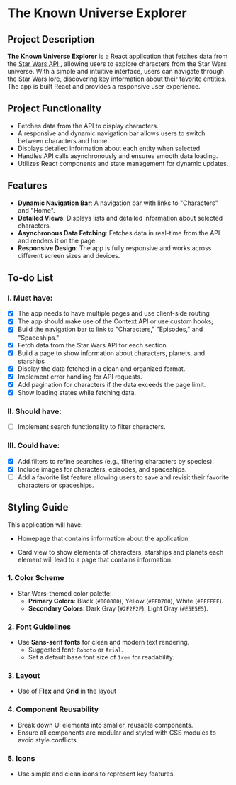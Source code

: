 # The Known Universe Explorer

## Project Description
**The Known Universe Explorer** is a React application that fetches data from the [Star Wars API ](https://akabab.github.io/starwars-api/), allowing users to explore characters from the Star Wars universe. With a simple and intuitive interface, users can navigate through the Star Wars lore, discovering key information about their favorite entities. The app is built React and provides a responsive user experience.

## Project Functionality
- Fetches data from the API to display characters.
- A responsive and dynamic navigation bar allows users to switch between characters and home.
- Displays detailed information about each entity when selected.
- Handles API calls asynchronously and ensures smooth data loading.
- Utilizes React components and state management for dynamic updates.

## Features
- **Dynamic Navigation Bar**: A navigation bar with links to "Characters" and "Home".
- **Detailed Views**: Displays lists and detailed information about selected characters.
- **Asynchronous Data Fetching**: Fetches data in real-time from the API and renders it on the page.
- **Responsive Design**: The app is fully responsive and works across different screen sizes and devices.

## To-do List

### I. Must have:
- [x] The app needs to have multiple pages and use client-side routing
- [x] The app should make use of the Context API or use custom hooks;
- [x] Build the navigation bar to link to "Characters," "Episodes," and "Spaceships."
- [x] Fetch data from the Star Wars API for each section.
- [x] Build a page to show information about characters, planets, and starships
- [x] Display the data fetched in a clean and organized format.
- [x] Implement error handling for API requests.
- [x] Add pagination for characters if the data exceeds the page limit.
- [x] Show loading states while fetching data.

### II. Should have:
- [ ] Implement search functionality to filter characters.

  
### III. Could have:
- [x] Add filters to refine searches (e.g., filtering characters by species).
- [x] Include images for characters, episodes, and spaceships.
- [ ] Add a favorite list feature allowing users to save and revisit their favorite characters or spaceships.

## Styling Guide

This application will have:

- Homepage that contains information about the application

- Card view to show elements of characters, starships and planets each element will lead to a page that contains information.

### 1. **Color Scheme**
- Star Wars-themed color palette:
    - **Primary Colors**: Black (`#000000`), Yellow (`#FFD700`), White (`#FFFFFF`).
    - **Secondary Colors**: Dark Gray (`#2F2F2F`), Light Gray (`#E5E5E5`).

### 2. **Font Guidelines**
- Use **Sans-serif fonts** for clean and modern text rendering.
    - Suggested font: `Roboto` or `Arial`.
    - Set a default base font size of `1rem` for readability.
  
### 3. **Layout**
- Use of **Flex** and **Grid** in the layout
### 4. **Component Reusability**
- Break down UI elements into smaller, reusable components.
- Ensure all components are modular and styled with CSS modules to avoid style conflicts.

### 5. **Icons**
- Use simple and clean icons to represent key features.

